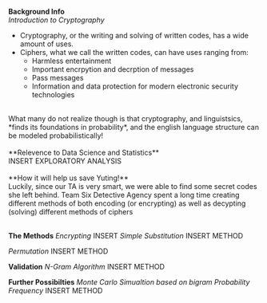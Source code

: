 **Background Info**
<br>
*Introduction to Cryptography*
- Cryptography, or the writing and solving of written codes, has a wide amount of uses. 
- Ciphers, what we call the written codes, can have uses ranging from:
  - Harmless entertainment
  - Important encrpytion and decrption of messages
  - Pass messages 
  - Information and data protection for modern electronic security technologies
<br>
What many do not realize though is that cryptography, and linguistsics, *finds its foundations in probability*, and the english language structure can be modeled probabilistically! 
<br>
<br>
**Relevence to Data Science and Statistics**
<br>
INSERT EXPLORATORY ANALYSIS
<br>
<br>
**How it will help us save Yuting!**
<br>
Luckily, since our TA is very smart, we were able to find some secret codes she left behind. Team Six Detective Agency spent a long time creating different methods of both encoding (or encrypting) as well as decypting (solving) different methods of ciphers
<br>
<br>

**The Methods**
*Encrypting*
INSERT
*Simple Substitution*
INSERT METHOD

*Permutation*
INSERT METHOD

**Validation**
*N-Gram Algorithm*
INSERT METHOD

**Further Possibilties**
*Monte Carlo Simualtion based on bigram Probability Frequency*
INSERT METHOD


